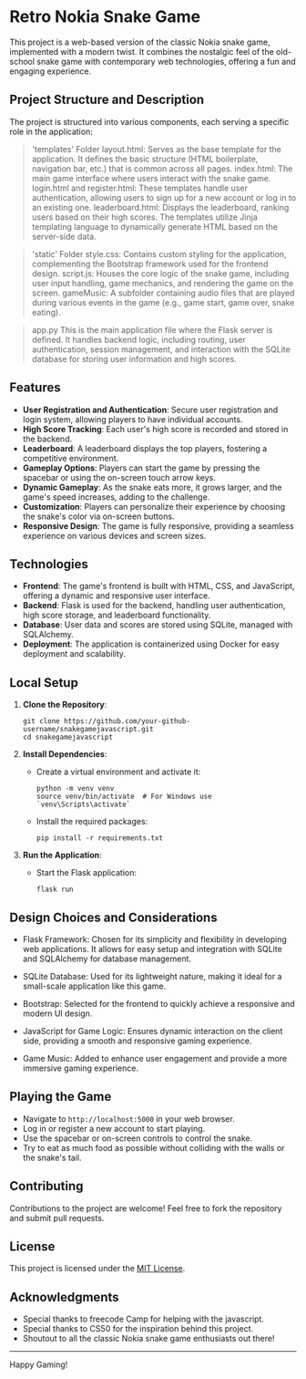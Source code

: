 # Retro Nokia Snake Game

This project is a web-based version of the classic Nokia snake game, implemented with a modern twist. It combines the nostalgic feel of the old-school snake game with contemporary web technologies, offering a fun and engaging experience. 

## Project Structure and Description
The project is structured into various components, each serving a specific role in the application:

> 'templates' Folder
layout.html: Serves as the base template for the application. It defines the basic structure (HTML boilerplate, navigation bar, etc.) that is common across all pages.
index.html: The main game interface where users interact with the snake game.
login.html and register.html: These templates handle user authentication, allowing users to sign up for a new account or log in to an existing one.
leaderboard.html: Displays the leaderboard, ranking users based on their high scores.
The templates utilize Jinja templating language to dynamically generate HTML based on the server-side data.

> 'static' Folder
style.css: Contains custom styling for the application, complementing the Bootstrap framework used for the frontend design.
script.js: Houses the core logic of the snake game, including user input handling, game mechanics, and rendering the game on the screen.
gameMusic: A subfolder containing audio files that are played during various events in the game (e.g., game start, game over, snake eating).

> app.py
This is the main application file where the Flask server is defined. It handles backend logic, including routing, user authentication, session management, and interaction with the SQLite database for storing user information and high scores.

## Features

- **User Registration and Authentication**: Secure user registration and login system, allowing players to have individual accounts.
- **High Score Tracking**: Each user's high score is recorded and stored in the backend.
- **Leaderboard**: A leaderboard displays the top players, fostering a competitive environment.
- **Gameplay Options**: Players can start the game by pressing the spacebar or using the on-screen touch arrow keys.
- **Dynamic Gameplay**: As the snake eats more, it grows larger, and the game's speed increases, adding to the challenge.
- **Customization**: Players can personalize their experience by choosing the snake's color via on-screen buttons.
- **Responsive Design**: The game is fully responsive, providing a seamless experience on various devices and screen sizes.



## Technologies

- **Frontend**: The game's frontend is built with HTML, CSS, and JavaScript, offering a dynamic and responsive user interface.
- **Backend**: Flask is used for the backend, handling user authentication, high score storage, and leaderboard functionality.
- **Database**: User data and scores are stored using SQLite, managed with SQLAlchemy.
- **Deployment**: The application is containerized using Docker for easy deployment and scalability.

## Local Setup

1. **Clone the Repository**:
   ```
   git clone https://github.com/your-github-username/snakegamejavascript.git
   cd snakegamejavascript
   ```

2. **Install Dependencies**:
   - Create a virtual environment and activate it:
     ```
     python -m venv venv
     source venv/bin/activate  # For Windows use `venv\Scripts\activate`
     ```
   - Install the required packages:
     ```
     pip install -r requirements.txt
     ```

3. **Run the Application**:
   - Start the Flask application:
     ```
     flask run
     ```

## Design Choices and Considerations
- Flask Framework: Chosen for its simplicity and flexibility in developing web applications. It allows for easy setup and integration with SQLite and SQLAlchemy for database management.

- SQLite Database: Used for its lightweight nature, making it ideal for a small-scale application like this game.

- Bootstrap: Selected for the frontend to quickly achieve a responsive and modern UI design.

- JavaScript for Game Logic: Ensures dynamic interaction on the client side, providing a smooth and responsive gaming experience.

- Game Music: Added to enhance user engagement and provide a more immersive gaming experience.

## Playing the Game

- Navigate to `http://localhost:5000` in your web browser.
- Log in or register a new account to start playing.
- Use the spacebar or on-screen controls to control the snake.
- Try to eat as much food as possible without colliding with the walls or the snake's tail.

## Contributing

Contributions to the project are welcome! Feel free to fork the repository and submit pull requests.

## License

This project is licensed under the [MIT License](LICENSE).

## Acknowledgments
- Special thanks to freecode Camp for helping with the javascript.
- Special thanks to CS50 for the inspiration behind this project.
- Shoutout to all the classic Nokia snake game enthusiasts out there!

---

Happy Gaming!
